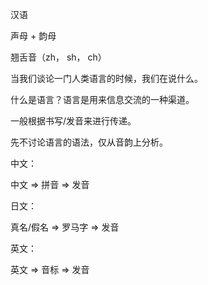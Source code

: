 汉语

声母 + 韵母

翘舌音（zh， sh， ch）



当我们谈论一门人类语言的时候，我们在说什么。

什么是语言？语言是用来信息交流的一种渠道。

一般根据书写/发音来进行传递。



先不讨论语言的语法，仅从音韵上分析。

中文：

中文 => 拼音 => 发音

日文：

真名/假名 => 罗马字 => 发音

英文：

英文 => 音标 => 发音